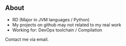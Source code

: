 ## About

- RD (Major in JVM languages / Python)
- My projects on github may not related to my real work 
- Working for: DevOps toolchain / Compilation

Contact me via email.
